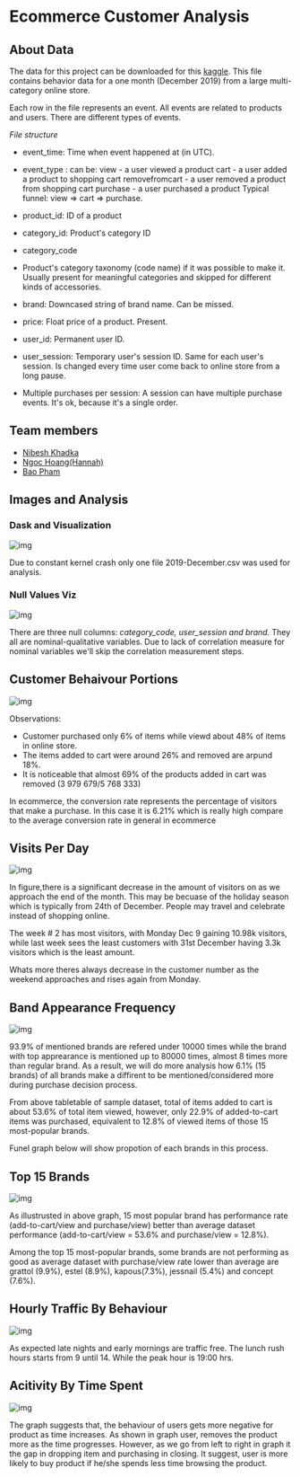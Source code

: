 # Ecommerce Customer Analysis

## About Data

The data for this project can be downloaded for this [kaggle](https://www.kaggle.com/mkechinov/ecommerce-events-history-in-cosmetics-shop). This file contains behavior data for a one month (December 2019) from a large multi-category online store. 


Each row in the file represents an event. All events are related to products and users. There are different types of events.

*File structure*
- event_time: Time when event happened at (in UTC).

- event_type : can be:
view - a user viewed a product
cart - a user added a product to shopping cart
removefromcart - a user removed a product from shopping cart
purchase - a user purchased a product
Typical funnel: view => cart => purchase.

- product_id: ID of a product

- category_id: Product's category ID

- category_code

- Product's category taxonomy (code name) if it was possible to make it. Usually present for meaningful categories and skipped for different kinds of accessories.

- brand: Downcased string of brand name. Can be missed.

- price: Float price of a product. Present.

- user_id: Permanent user ID.

- user_session: Temporary user's session ID. Same for each user's session. Is changed every time user come back to online store from a long pause.

- Multiple purchases per session: A session can have multiple purchase events. It's ok, because it's a single order.


## Team members

- [Nibesh Khadka](https://github.com/nibukdk)
- [Ngoc Hoang(Hannah)](https://github.com/htmn88)
- [Bao Pham](https://www.kaggle.com/baoph153)


## Images and Analysis

### Dask and Visualization
![img](https://github.com/htmn88/ecommerce-analysis/blob/master/Imgs/dask_visualize.png)

Due to constant kernel crash only one file 2019-December.csv was used for analysis.

### Null Values Viz


![img](https://github.com/htmn88/ecommerce-analysis/blob/master/Imgs/missing.png)

There are three null columns: *category_code, user_session  and brand*. They all are nominal-qualitative variables. Due to lack of correlation measure for nominal variables we'll skip the correlation measurement steps.

## Customer Behaivour Portions

![img](https://github.com/htmn88/ecommerce-analysis/blob/master/Imgs/Customer_Behavior.png)


Observations:
- Customer purchased only 6% of items while viewd about 48% of items in online store. 
- The items added to cart were around 26% and removed are arpund 18%. 
- It is noticeable that almost 69% of the products added in cart was removed (3 979 679/5 768 333)

In ecommerce, the conversion rate represents the percentage of visitors that make a purchase. In this case it is 6.21% which is really high compare to the average conversion rate in general in ecommerce


## Visits Per Day

![img](https://github.com/htmn88/ecommerce-analysis/blob/master/Imgs/visits_everyday.png)

In figure,there is a significant decrease in the amount of visitors on as we approach the end of the month. This may be becuase of the holiday season which is typically from 24th of December. People may travel and celebrate instead of shopping online.

The week # 2 has most visitors, with Monday Dec 9 gaining 10.98k visitors, while last week sees the least customers with 31st December having 3.3k visitors which is the least amount.

Whats more theres always decrease in the customer number as the weekend approaches and rises again from Monday.


## Band Appearance Frequency

![img](https://github.com/htmn88/ecommerce-analysis/blob/master/Imgs/Brand.png)

93.9% of mentioned brands are refered under 10000 times while the brand with top apprearance is mentioned up to 80000 times, almost 8 times more than regular brand. As a result, we will do more analysis how 6.1% (15 brands) of all brands make a diffirent to be mentioned/considered more during purchase decision process. 


From above tabletable of sample dataset, total of items added to cart is about 53.6% of total item viewed, however, only 22.9% of added-to-cart items was purchased, equivalent to 12.8% of viewed items of those 15 most-popular brands.

Funel graph below will show propotion of each brands in this process.


## Top 15 Brands


![img](https://github.com/htmn88/ecommerce-analysis/blob/master/Imgs/top_brands.png)

As illustrusted in above graph, 15 most popular brand has performance rate (add-to-cart/view and purchase/view) better than average dataset performance (add-to-cart/view = 53.6% and purchase/view = 12.8%). 

Among the top 15 most-popular brands, some brands are not performing as good as average dataset with purchase/view rate lower than average are grattol (9.9%), estel (8.9%), kapous(7.3%), jessnail (5.4%) and concept (7.6%). 


## Hourly Traffic By Behaviour

![img](https://github.com/htmn88/ecommerce-analysis/blob/master/Imgs/hourly_traffic.png)

As expected late nights and early mornings are traffic free. The lunch rush hours starts from 9 until 14. While the peak hour is 19:00 hrs.
    

## Acitivity By Time Spent

![img](https://github.com/htmn88/ecommerce-analysis/blob/master/Imgs/avg_activity.png)

The graph suggests that, the behaviour of users gets more negative for product as time increases. As shown in graph user, removes the product more as the time progresses. However, as we go from left to right in graph it the gap in dropping item and purchasing in closing. It suggest, user is more likely to buy product if he/she spends less time browsing the product.



